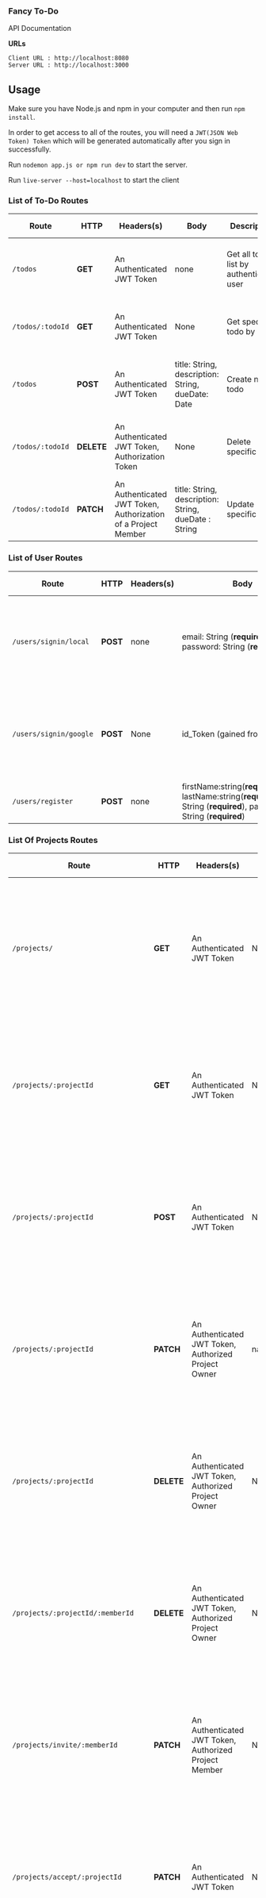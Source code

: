 ### Fancy To-Do

API Documentation

**URLs**

```
Client URL : http://localhost:8080
Server URL : http://localhost:3000
```

## Usage

Make sure you have Node.js and npm in your computer and then run `npm install`.

In order to get access to all of the routes, you will need a `JWT(JSON Web Token) Token` which will be generated automatically after you sign in successfully.

Run `nodemon app.js or npm run dev` to start the server.

Run `live-server --host=localhost` to start the client



### List of To-Do Routes

| Route            | HTTP       | Headers(s)                                                   | Body                                                     | Description                             | Response Success                                             | Response Error   |
| ---------------- | ---------- | ------------------------------------------------------------ | -------------------------------------------------------- | --------------------------------------- | ------------------------------------------------------------ | ---------------- |
| `/todos`         | **GET**    | An Authenticated JWT Token                                   | none                                                     | Get all todo list by authenticated user | Show all the todo list in `array of object` :<br> [{ _id: ObjectId, title: String, description: String,dueDate: date,createdAt:Date, type:String [ObjectId],userId:ObjectId,projectId:ObjectId}] with status code 200 | Status code 500  |
| `/todos/:todoId` | **GET**    | An Authenticated JWT Token                                   | None                                                     | Get specific todo by Id                 | Show todo  in `object` : { _id: ObjectId, title: String, description: String,dueDate: date,createdAt:Date, type:String [ObjectId],userId:ObjectId,projectId:ObjectId} with status code 200 | Status code 500  |
| `/todos`         | **POST**   | An Authenticated JWT Token                                   | title: String,<br>description: String,<br>dueDate: Date  | Create new todo                         | Show the created todo in `object` :{ _id: ObjectId, title: String, description: String,dueDate: date,createdAt:Date, type:String [ObjectId],userId:ObjectId,projectId:ObjectId} with status code 201 | Status code: 500 |
| `/todos/:todoId` | **DELETE** | An Authenticated JWT Token, Authorization Token              | None                                                     | Delete specific todo                    | Show the deleted todo in `object` :{ _id: ObjectId, title: String, description: String,dueDate: date,createdAt:Date, type:String [ObjectId],userId:ObjectId,projectId:ObjectId} with status code 200 | Status code: 500 |
| `/todos/:todoId` | **PATCH**  | An Authenticated JWT Token, Authorization of a Project Member | title: String,<br/>description: String, dueDate : String | Update specific todo                    | Show the updated todo in `object` :{ _id: ObjectId, title: String, description: String,dueDate: date,createdAt:Date, type:String [ObjectId],userId:ObjectId,projectId:ObjectId} with status code 200 | Status code 500  |



### List of User Routes

| Route | HTTP | Headers(s) | Body | Description | Response Success | Response Error |
| ----- | ---- | ---------- | ---- | ----------- | ---------------- | -------------- |
| `/users/signin/local` | **POST** | none       | email: String (**required**),  password: String (**required**) | Log in as registered user | Show response  in `object` : { _id: ObjectId, token: String, firstName: String, lastName:String} with status code 200 | Status code 500 |
| `/users/signin/google` | **POST** | None       | id_Token (gained from google)                                | Log in as registered user | Show response  in `object` : { _id: ObjectId, token: String, firstName: String, lastName:String} with status code 200 | Status code 500 |
| `/users/register` | **POST** | none | firstName:string(**required**), lastName:string(**required**),email: String (**required**),  password: String (**required**) | Register as new user | Response an`object` {_id, email} | Status code 500 |



### List Of Projects Routes

| Route | HTTP | Headers(s) | Body | Description | Response Success | Response Error |
| ----- | ---- | ---------- | ---- | ----------- | ---------------- | -------------- |
| `/projects/` | **GET** | An Authenticated JWT Token | None | Get user's projects | Show response  in `array of object`  : [{ _id: ObjectId, members:[ObjectId], pendingMembers: [ObjectId], createdBy:ObjectId, messageList:[date:Date, message:String, userId:ObjectId]}] with status code 200 | Status code : 500 |
| `/projects/:projectId` | **GET** | An Authenticated JWT Token | None | Get project by ID | Show response  in `object` : { _id: ObjectId, members:[ObjectId], pendingMembers: [ObjectId], createdBy:ObjectId, messageList:[date:Date, message:String, userId:ObjectId]} with status code 200 | Status code : 500 |
| `/projects/:projectId` | **POST** | An Authenticated JWT Token | None | Create new project | Show response  in `object` : { _id: ObjectId, members:[ObjectId], pendingMembers: [ObjectId], createdBy:ObjectId, messageList:[date:Date, message:String, userId:ObjectId]} with status code 200 | Status code : 500 |
| `/projects/:projectId` | **PATCH** | An Authenticated JWT Token, Authorized Project Owner | name:String(**required**) | Update a project | Show response  in `object` : { _id: ObjectId, members:[ObjectId], pendingMembers: [ObjectId], createdBy:ObjectId, messageList:[date:Date, message:String, userId:ObjectId]} with status code 201 | Status code 500 |
| `/projects/:projectId` | **DELETE** | An Authenticated JWT Token, Authorized Project Owner | None | Delete selected project | Show response  in `object` : { _id: ObjectId, members:[ObjectId], pendingMembers: [ObjectId], createdBy:ObjectId, messageList:[date:Date, message:String, userId:ObjectId]} with status code 200 | Status code 500 |
| `/projects/:projectId/:memberId` | **DELETE** | An Authenticated JWT Token, Authorized Project Owner | None | Delete selected member from a project | Show response  in `object` : { _id: ObjectId, members:[ObjectId], pendingMembers: [ObjectId], createdBy:ObjectId, messageList:[date:Date, message:String, userId:ObjectId]} with status code 200 | Status code 500 |
| `/projects/invite/:memberId` | **PATCH** | An Authenticated JWT Token, Authorized Project Member | None | Invite member by email | Show response  in `object` : { _id: ObjectId, members:[ObjectId], pendingMembers: [ObjectId], createdBy:ObjectId, messageList:[date:Date, message:String, userId:ObjectId]} with status code 200 | Status code 500 |
| `/projects/accept/:projectId` | **PATCH** | An Authenticated JWT Token | None | Accept project Invitation | Show response  in `object` : { _id: ObjectId, members:[ObjectId], pendingMembers: [ObjectId], createdBy:ObjectId, messageList:[date:Date, message:String, userId:ObjectId]} with status code 200 | Status code 500 |
| `/projects/decline/:projectId` | **PATCH** | An Authenticated JWT Token | None | Decline project invitation | Show response  in `object` : { _id: ObjectId, members:[ObjectId], pendingMembers: [ObjectId], createdBy:ObjectId, messageList:[date:Date, message:String, userId:ObjectId]} with status code 200 | Status code 500 |
| `/projects/todo/:projectId` | **POST** | An Authenticated JWT Token | ritle: String,<br/>description: String,dueDate: Date, assigneeEmail:String | Create new todo in Project | Show response  in `object` : { _id: ObjectId, members:[ObjectId], pendingMembers: [ObjectId], createdBy:ObjectId, messageList:[date:Date, message:String, userId:ObjectId]} with status code 201 | Status code 500 |
| `/projects/todo/:projectId/:todoId` | **DELETE** | An Authenticated JWT Token | None | Delete todo in this project | Show response  in `object` : { _id: ObjectId, members:[ObjectId], pendingMembers: [ObjectId], createdBy:ObjectId, messageList:[date:Date, message:String, userId:ObjectId]} with status code 200 |  
| `/projects/member/pending` | **GET** | An Authenticated JWT Token | None | Check member as pending members | Show response  in `object` : { _id: ObjectId, members:[ObjectId], pendingMembers: [ObjectId], createdBy:ObjectId, messageList:[date:Date, message:String, userId:ObjectId]} with status code 200 | Status code 500 |
| `/projects/msg/:projectId` | **PATCH** | An Authenticated JWT Token, Authorized Project Member | message:string(**required**) | Post/Pin new message for specified project | Show response  in `object` : { _id: ObjectId, members:[ObjectId], pendingMembers: [ObjectId], createdBy:ObjectId, messageList:[date:Date, message:String, userId:ObjectId]} with status code 200 | Status code 500 |
